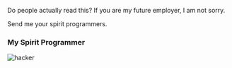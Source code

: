 Do people actually read this? If you are my future employer, I am not sorry.

Send me your spirit programmers.

### My Spirit Programmer
![hacker](https://github.com/joe-tripodi/joe-tripodi/assets/15014598/9d38caaa-d690-4656-a019-d3baeb746a4f)
